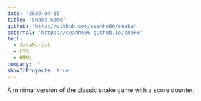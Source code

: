 ```yaml
---
date: '2020-04-15'
title: 'Snake Game'
github: 'http://github.com/seanho96/snake'
external: 'https://seanho96.github.io/snake'
tech:
  - JavaScript
  - CSS
  - HTML
company: ''
showInProjects: true
---
```


A minimal version of the classic snake game with a score counter.

